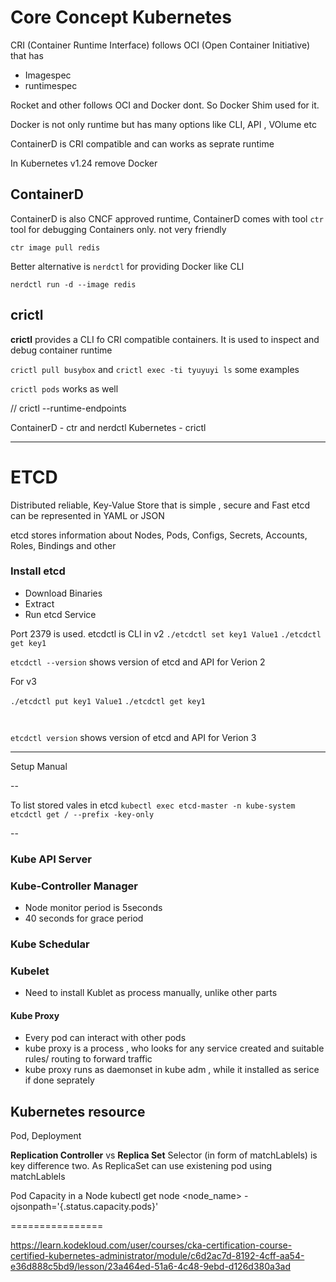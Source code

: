 # Core Concept Kubernetes






CRI (Container Runtime Interface) follows OCI (Open Container Initiative) that has 
- Imagespec
- runtimespec

Rocket and other follows OCI and Docker dont. So Docker Shim used for it.

Docker is not only runtime but has many options like CLI, API , VOlume etc

ContainerD is CRI compatible and can works as seprate runtime

In Kubernetes v1.24 remove Docker

## ContainerD

ContainerD is also CNCF approved runtime, ContainerD comes with tool ``ctr`` tool for debugging Containers only. not very friendly 

``ctr image pull redis`` 

Better alternative is ``nerdctl`` for providing Docker like CLI 

``nerdctl run -d --image redis``

## crictl

**crictl** provides a CLI fo CRI compatible containers. It is used to inspect and debug container runtime

``crictl pull busybox`` and ``crictl exec -ti tyuyuyi ls`` some examples

``crictl pods`` works as well 

// crictl --runtime-endpoints

ContainerD - ctr and nerdctl 
Kubernetes - crictl

---

# ETCD
Distributed reliable, Key-Value Store that is simple , secure and Fast
etcd can be represented in YAML or JSON

etcd stores information about Nodes, Pods, Configs, Secrets, Accounts, Roles, Bindings and other

### Install etcd 
- Download Binaries
- Extract
- Run etcd Service

Port 2379 is used. 
etcdctl is CLI in v2
``./etcdctl set key1 Value1``
``./etcdctl get key1 ``



``etcdctl --version`` shows version of etcd and API for Verion 2

For v3 

``./etcdctl put key1 Value1``
``./etcdctl get key1 ``

``  ``

``etcdctl version`` shows version of etcd and API for Verion 3

----

Setup Manual 


--

To list stored vales in etcd
`kubectl exec etcd-master -n kube-system etcdctl get / --prefix -key-only` 

--
### Kube API Server 

### Kube-Controller Manager
- Node monitor period is 5seconds
- 40 seconds for grace period

### Kube Schedular

### Kubelet
- Need to install Kublet as process manually, unlike other parts 

#### Kube Proxy
- Every pod can interact with other pods 
- kube proxy is a process , who looks for any service created and suitable rules/ routing to forward traffic
- kube proxy runs as daemonset in kube adm , while it installed as serice if done seprately 

## Kubernetes resource

Pod, Deployment

**Replication Controller** vs **Replica Set** 
Selector (in form of matchLablels) is key difference two. As ReplicaSet can use existening pod using matchLablels

Pod Capacity in a Node
kubectl get node <node_name> -ojsonpath='{.status.capacity.pods}'


================


https://learn.kodekloud.com/user/courses/cka-certification-course-certified-kubernetes-administrator/module/c6d2ac7d-8192-4cff-aa54-e36d888c5bd9/lesson/23a464ed-51a6-4c48-9ebd-d126d380a3ad
